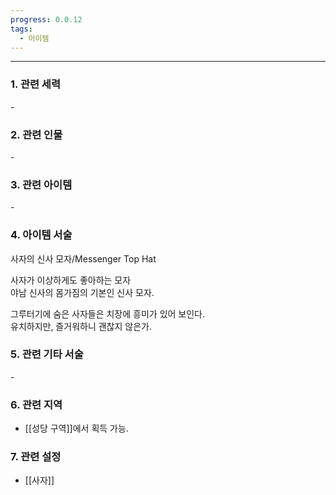 ```yaml
---
progress: 0.0.12
tags:
  - 아이템
---
```

---
### 1. 관련 세력 
\-

### 2. 관련 인물
\-

### 3. 관련 아이템
\-

### 4. 아이템 서술
사자의 신사 모자/Messenger Top Hat

사자가 이상하게도 좋아하는 모자  
야남 신사의 몸가짐의 기본인 신사 모자.  
  
그루터기에 숨은 사자들은 치장에 흥미가 있어 보인다.  
유치하지만, 즐거워하니 괜찮지 않은가.

### 5. 관련 기타 서술
\-

### 6. 관련 지역
- [[성당 구역]]에서 획득 가능.
### 7. 관련 설정
- [[사자]]